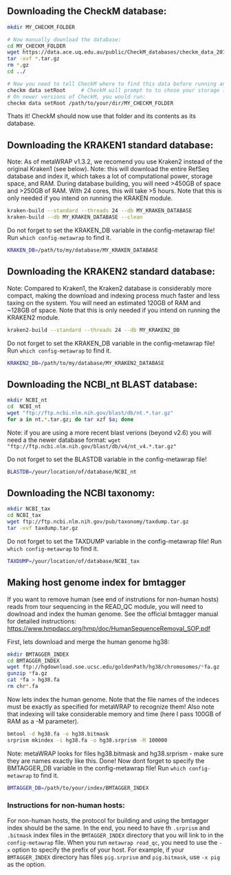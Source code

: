 ## Downloading the CheckM database:
``` bash
mkdir MY_CHECKM_FOLDER

# Now manually download the database:
cd MY_CHECKM_FOLDER
wget https://data.ace.uq.edu.au/public/CheckM_databases/checkm_data_2015_01_16.tar.gz
tar -xvf *.tar.gz
rm *.gz
cd ../

# Now you need to tell CheckM where to find this data before running anything:
checkm data setRoot     # CheckM will prompt to to chose your storage location
# On newer versions of CheckM, you would run:
checkm data setRoot /path/to/your/dir/MY_CHECKM_FOLDER
```
Thats it! CheckM should now use that folder and its contents as its database.



## Downloading the KRAKEN1 standard database:
Note: As of metaWRAP v1.3.2, we recomend you use Kraken2 instead of the original Kraken1 (see below).
Note: this will download the entire RefSeq database and index it, which takes a lot of computational power, storage space, and RAM. During database building, you will need >450GB of space and >250GB of RAM. With 24 cores, this will take >5 hours. Note that this is only needed if you intend on running the KRAKEN module.
``` bash
kraken-build --standard --threads 24 --db MY_KRAKEN_DATABASE
kraken-build --db MY_KRAKEN_DATABASE --clean
```
Do not forget to set the KRAKEN_DB variable in the config-metawrap file! Run `which config-metawrap` to find it.
``` bash
KRAKEN_DB=/path/to/my/database/MY_KRAKEN_DATABASE
```

## Downloading the KRAKEN2 standard database:
Note: Compared to Kraken1, the Kraken2 database is considerably more compact, making the download and indexing process much faster and less taxing on the system. You will need an estimated 120GB of RAM and ~128GB of space. Note that this is only needed if you intend on running the KRAKEN2 module.
``` bash
kraken2-build --standard --threads 24 --db MY_KRAKEN2_DB
```
Do not forget to set the KRAKEN_DB variable in the config-metawrap file! Run `which config-metawrap` to find it.
``` bash
KRAKEN2_DB=/path/to/my/database/MY_KRAKEN2_DATABASE
```

## Downloading the NCBI_nt BLAST database:
``` bash
mkdir NCBI_nt
cd  NCBI_nt
wget "ftp://ftp.ncbi.nlm.nih.gov/blast/db/nt.*.tar.gz"
for a in nt.*.tar.gz; do tar xzf $a; done
```
Note: if you are using a more recent blast verions (beyond v2.6) you will need a the newer database format: `wget "ftp://ftp.ncbi.nlm.nih.gov/blast/db/v4/nt_v4.*.tar.gz"`

Do not forget to set the BLASTDB variable in the config-metawrap file!
``` bash
BLASTDB=/your/location/of/database/NCBI_nt
```


## Downloading the NCBI taxonomy:
``` bash
mkdir NCBI_tax
cd NCBI_tax
wget ftp://ftp.ncbi.nlm.nih.gov/pub/taxonomy/taxdump.tar.gz
tar -xvf taxdump.tar.gz
```
Do not forget to set the TAXDUMP variable in the config-metawrap file! Run `which config-metawrap` to find it.
``` bash
TAXDUMP=/your/location/of/database/NCBI_tax
```


## Making host genome index for bmtagger
If you want to remove human (see end of instrutions for non-human hosts) reads from tour sequencing in the READ_QC module, you will need to dowlnoad and index the human genome. See the official bmtagger manual for detailed instructions: https://www.hmpdacc.org/hmp/doc/HumanSequenceRemoval_SOP.pdf

First, lets download and merge the human genome hg38:
``` bash 
mkdir BMTAGGER_INDEX
cd BMTAGGER_INDEX
wget ftp://hgdownload.soe.ucsc.edu/goldenPath/hg38/chromosomes/*fa.gz
gunzip *fa.gz
cat *fa > hg38.fa
rm chr*.fa
```
Now lets index the human genome. Note that the file names of the indeces must be exactly as specified for metaWRAP to recognize them! Also note that indexing will take considerable memory and time (here I pass 100GB of RAM as a -M parameter).
``` bash
bmtool -d hg38.fa -o hg38.bitmask
srprism mkindex -i hg38.fa -o hg38.srprism -M 100000
```
Note: metaWRAP looks for files hg38.bitmask and hg38.srprism - make sure they are names exactly like this.
Done! Now dont forget to specify the BMTAGGER_DB variable in the config-metawrap file! Run `which config-metawrap` to find it.
``` bash
BMTAGGER_DB=/path/to/your/index/BMTAGGER_INDEX
```

### Instructions for non-human hosts: 
For non-human hosts, the protocol for building and using the bmtagger index should be the same. In the end, you need to have th `.srprism` and `.bitmask` index files in the `BMTAGGER_INDEX` directory that you will link to in the `config-metawrap` file. When you run `metawrap read_qc`, you need to use the `-x` option to specify the prefix of your host. For example, if your `BMTAGGER_INDEX` directory has files `pig.srprism` and `pig.bitmask`, use `-x pig` as the option. 

